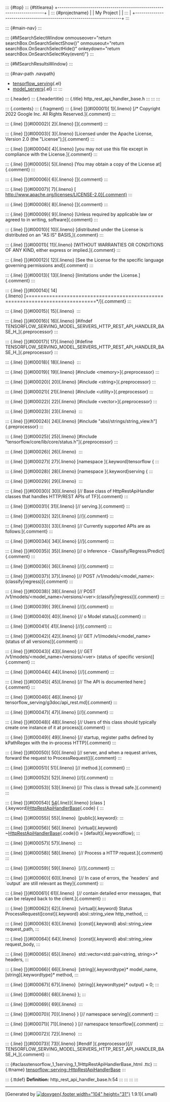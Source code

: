 ::: {#top}
::: {#titlearea}
+-----------------------------------------------------------------------+
| ::: {#projectname}                                                    |
| My Project                                                            |
| :::                                                                   |
+-----------------------------------------------------------------------+
:::

::: {#main-nav}
:::

::: {#MSearchSelectWindow onmouseover="return searchBox.OnSearchSelectShow()" onmouseout="return searchBox.OnSearchSelectHide()" onkeydown="return searchBox.OnSearchSelectKey(event)"}
:::

::: {#MSearchResultsWindow}
:::

::: {#nav-path .navpath}
-   [tensorflow\_serving](dir_bbc8937306723ff096d79d77f4a73363.html){.el}
-   [model\_servers](dir_5bce3ff2a459f05fa975e832b2676e62.html){.el}
:::
:::

::: {.header}
::: {.headertitle}
::: {.title}
http\_rest\_api\_handler\_base.h
:::
:::
:::

::: {.contents}
::: {.fragment}
::: {.line}
[]{#l00001}[ 1]{.lineno} [/\* Copyright 2022 Google Inc. All Rights
Reserved.]{.comment}
:::

::: {.line}
[]{#l00002}[ 2]{.lineno} []{.comment}
:::

::: {.line}
[]{#l00003}[ 3]{.lineno} [Licensed under the Apache License, Version 2.0
(the \"License\");]{.comment}
:::

::: {.line}
[]{#l00004}[ 4]{.lineno} [you may not use this file except in compliance
with the License.]{.comment}
:::

::: {.line}
[]{#l00005}[ 5]{.lineno} [You may obtain a copy of the License
at]{.comment}
:::

::: {.line}
[]{#l00006}[ 6]{.lineno} []{.comment}
:::

::: {.line}
[]{#l00007}[ 7]{.lineno} [
http://www.apache.org/licenses/LICENSE-2.0]{.comment}
:::

::: {.line}
[]{#l00008}[ 8]{.lineno} []{.comment}
:::

::: {.line}
[]{#l00009}[ 9]{.lineno} [Unless required by applicable law or agreed to
in writing, software]{.comment}
:::

::: {.line}
[]{#l00010}[ 10]{.lineno} [distributed under the License is distributed
on an \"AS IS\" BASIS,]{.comment}
:::

::: {.line}
[]{#l00011}[ 11]{.lineno} [WITHOUT WARRANTIES OR CONDITIONS OF ANY KIND,
either express or implied.]{.comment}
:::

::: {.line}
[]{#l00012}[ 12]{.lineno} [See the License for the specific language
governing permissions and]{.comment}
:::

::: {.line}
[]{#l00013}[ 13]{.lineno} [limitations under the License.]{.comment}
:::

::: {.line}
[]{#l00014}[
14]{.lineno} [==============================================================================\*/]{.comment}
:::

::: {.line}
[]{#l00015}[ 15]{.lineno} 
:::

::: {.line}
[]{#l00016}[ 16]{.lineno} [\#ifndef
TENSORFLOW\_SERVING\_MODEL\_SERVERS\_HTTP\_REST\_API\_HANDLER\_BASE\_H\_]{.preprocessor}
:::

::: {.line}
[]{#l00017}[ 17]{.lineno} [\#define
TENSORFLOW\_SERVING\_MODEL\_SERVERS\_HTTP\_REST\_API\_HANDLER\_BASE\_H\_]{.preprocessor}
:::

::: {.line}
[]{#l00018}[ 18]{.lineno} 
:::

::: {.line}
[]{#l00019}[ 19]{.lineno} [\#include \<memory\>]{.preprocessor}
:::

::: {.line}
[]{#l00020}[ 20]{.lineno} [\#include \<string\>]{.preprocessor}
:::

::: {.line}
[]{#l00021}[ 21]{.lineno} [\#include \<utility\>]{.preprocessor}
:::

::: {.line}
[]{#l00022}[ 22]{.lineno} [\#include \<vector\>]{.preprocessor}
:::

::: {.line}
[]{#l00023}[ 23]{.lineno} 
:::

::: {.line}
[]{#l00024}[ 24]{.lineno} [\#include
\"absl/strings/string\_view.h\"]{.preprocessor}
:::

::: {.line}
[]{#l00025}[ 25]{.lineno} [\#include
\"tensorflow/core/lib/core/status.h\"]{.preprocessor}
:::

::: {.line}
[]{#l00026}[ 26]{.lineno} 
:::

::: {.line}
[]{#l00027}[ 27]{.lineno} [namespace ]{.keyword}tensorflow {
:::

::: {.line}
[]{#l00028}[ 28]{.lineno} [namespace ]{.keyword}serving {
:::

::: {.line}
[]{#l00029}[ 29]{.lineno} 
:::

::: {.line}
[]{#l00030}[ 30]{.lineno} [// Base class of HttpRestApiHandler classes
that handles HTTP/REST APIs of TF]{.comment}
:::

::: {.line}
[]{#l00031}[ 31]{.lineno} [// serving.]{.comment}
:::

::: {.line}
[]{#l00032}[ 32]{.lineno} [//]{.comment}
:::

::: {.line}
[]{#l00033}[ 33]{.lineno} [// Currently supported APIs are as
follows:]{.comment}
:::

::: {.line}
[]{#l00034}[ 34]{.lineno} [//]{.comment}
:::

::: {.line}
[]{#l00035}[ 35]{.lineno} [// o Inference -
Classify/Regress/Predict]{.comment}
:::

::: {.line}
[]{#l00036}[ 36]{.lineno} [//]{.comment}
:::

::: {.line}
[]{#l00037}[ 37]{.lineno} [// POST
/v1/models/\<model\_name\>:(classify\|regress)]{.comment}
:::

::: {.line}
[]{#l00038}[ 38]{.lineno} [// POST
/v1/models/\<model\_name\>/versions/\<ver\>:(classify\|regress)]{.comment}
:::

::: {.line}
[]{#l00039}[ 39]{.lineno} [//]{.comment}
:::

::: {.line}
[]{#l00040}[ 40]{.lineno} [// o Model status]{.comment}
:::

::: {.line}
[]{#l00041}[ 41]{.lineno} [//]{.comment}
:::

::: {.line}
[]{#l00042}[ 42]{.lineno} [// GET /v1/models/\<model\_name\> (status of
all versions)]{.comment}
:::

::: {.line}
[]{#l00043}[ 43]{.lineno} [// GET
/v1/models/\<model\_name\>/versions/\<ver\> (status of specific
version)]{.comment}
:::

::: {.line}
[]{#l00044}[ 44]{.lineno} [//]{.comment}
:::

::: {.line}
[]{#l00045}[ 45]{.lineno} [// The API is documented here:]{.comment}
:::

::: {.line}
[]{#l00046}[ 46]{.lineno} [//
tensorflow\_serving/g3doc/api\_rest.md]{.comment}
:::

::: {.line}
[]{#l00047}[ 47]{.lineno} [//]{.comment}
:::

::: {.line}
[]{#l00048}[ 48]{.lineno} [// Users of this class should typically
create one instance of it at process]{.comment}
:::

::: {.line}
[]{#l00049}[ 49]{.lineno} [// startup, register paths defined by
kPathRegex with the in-process HTTP]{.comment}
:::

::: {.line}
[]{#l00050}[ 50]{.lineno} [// server, and when a request arrives,
forward the request to ProcessRequest()]{.comment}
:::

::: {.line}
[]{#l00051}[ 51]{.lineno} [// method.]{.comment}
:::

::: {.line}
[]{#l00052}[ 52]{.lineno} [//]{.comment}
:::

::: {.line}
[]{#l00053}[ 53]{.lineno} [// This class is thread safe.]{.comment}
:::

::: {.line}
[]{#l00054}[
[54](classtensorflow_1_1serving_1_1HttpRestApiHandlerBase.html){.line}]{.lineno} [class
]{.keyword}[HttpRestApiHandlerBase](classtensorflow_1_1serving_1_1HttpRestApiHandlerBase.html){.code}
{
:::

::: {.line}
[]{#l00055}[ 55]{.lineno}  [public]{.keyword}:
:::

::: {.line}
[]{#l00056}[ 56]{.lineno}  [virtual]{.keyword}
\~[HttpRestApiHandlerBase](classtensorflow_1_1serving_1_1HttpRestApiHandlerBase.html){.code}()
= [default]{.keywordflow};
:::

::: {.line}
[]{#l00057}[ 57]{.lineno} 
:::

::: {.line}
[]{#l00058}[ 58]{.lineno}  [// Process a HTTP request.]{.comment}
:::

::: {.line}
[]{#l00059}[ 59]{.lineno}  [//]{.comment}
:::

::: {.line}
[]{#l00060}[ 60]{.lineno}  [// In case of errors, the \`headers\` and
\`output\` are still relevant as they]{.comment}
:::

::: {.line}
[]{#l00061}[ 61]{.lineno}  [// contain detailed error messages, that can
be relayed back to the client.]{.comment}
:::

::: {.line}
[]{#l00062}[ 62]{.lineno}  [virtual]{.keyword} Status
ProcessRequest([const]{.keyword} absl::string\_view http\_method,
:::

::: {.line}
[]{#l00063}[ 63]{.lineno}  [const]{.keyword} absl::string\_view
request\_path,
:::

::: {.line}
[]{#l00064}[ 64]{.lineno}  [const]{.keyword} absl::string\_view
request\_body,
:::

::: {.line}
[]{#l00065}[ 65]{.lineno}  std::vector\<std::pair\<string, string\>\>\*
headers,
:::

::: {.line}
[]{#l00066}[ 66]{.lineno}  [string]{.keywordtype}\* model\_name,
[string]{.keywordtype}\* method,
:::

::: {.line}
[]{#l00067}[ 67]{.lineno}  [string]{.keywordtype}\* output) = 0;
:::

::: {.line}
[]{#l00068}[ 68]{.lineno} };
:::

::: {.line}
[]{#l00069}[ 69]{.lineno} 
:::

::: {.line}
[]{#l00070}[ 70]{.lineno} } [// namespace serving]{.comment}
:::

::: {.line}
[]{#l00071}[ 71]{.lineno} } [// namespace tensorflow]{.comment}
:::

::: {.line}
[]{#l00072}[ 72]{.lineno} 
:::

::: {.line}
[]{#l00073}[ 73]{.lineno} [\#endif ]{.preprocessor}[//
TENSORFLOW\_SERVING\_MODEL\_SERVERS\_HTTP\_REST\_API\_HANDLER\_BASE\_H\_]{.comment}
:::

::: {#aclasstensorflow_1_1serving_1_1HttpRestApiHandlerBase_html .ttc}
::: {.ttname}
[tensorflow::serving::HttpRestApiHandlerBase](classtensorflow_1_1serving_1_1HttpRestApiHandlerBase.html)
:::

::: {.ttdef}
**Definition:** http\_rest\_api\_handler\_base.h:54
:::
:::
:::
:::

------------------------------------------------------------------------

[Generated by [![doxygen](doxygen.svg){.footer width="104"
height="31"}](https://www.doxygen.org/index.html) 1.9.1]{.small}
